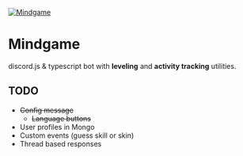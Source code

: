 [![Mindgame](https://github.com/emigrek/mindgame/blob/main/media/repo-header.png)](https://discord.com/api/oauth2/authorize?client_id=1049355872389832714&permissions=8&scope=applications.commands%20bot)

# Mindgame

discord.js & typescript bot with **leveling** and **activity tracking** utilities.

## TODO
* ~~Config message~~
    * ~~Language buttons~~
* User profiles in Mongo
* Custom events (guess skill or skin)
* Thread based responses